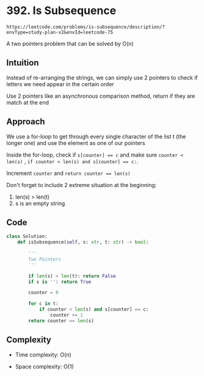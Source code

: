 # 392. Is Subsequence

`https://leetcode.com/problems/is-subsequence/description/?envType=study-plan-v2&envId=leetcode-75`

A two pointers problem that can be solved by O(n)

## Intuition

Instead of re-arranging the strings, we can simply use 2 pointers to check if letters we need appear in the certain order

Use 2 pointers like an asynchronous comparison method, return if they are match at the end

## Approach

We use a for-loop to get through every single character of the list t (the longer one) and use the element as one of our pointers

Inside the for-loop, check if `s[counter] == c` and make sure `counter < len(s)` , `if counter < len(s) and s[counter] == c:`.

Increment `counter` and `return counter == len(s)`

Don't forget to include 2 extreme situation at the beginning:
  1. len(s) > len(t)
  2. s is an empty string

## Code

```python
class Solution:
    def isSubsequence(self, s: str, t: str) -> bool:
        
        '''
        Two Pointers
        '''

        if len(s) > len(t): return False
        if s is '': return True

        counter = 0

        for c in t:
            if counter < len(s) and s[counter] == c:
                counter += 1
        return counter == len(s)
```

## Complexity
- Time complexity:
O(n)

- Space complexity:
O(1)